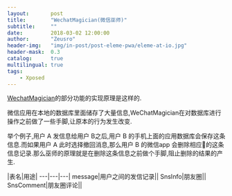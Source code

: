 ```yaml
---
layout:       post
title:        "WechatMagician(微信巫师)"
subtitle:     ""
date:         2018-03-02 12:00:00
author:       "Zeusro"
header-img:   "img/in-post/post-eleme-pwa/eleme-at-io.jpg"
header-mask:  0.3
catalog:      true
multilingual: true
tags:
    - Xposed
---
```


[WechatMagician](https://github.com/Gh0u1L5/WechatMagician)的部分功能的实现原理是这样的.

微信应用在本地的数据库里面储存了大量信息,WeChatMagician在对数据库进行操作之前做了一些手脚,让原本的行为发生改变.

举个例子,用户 A 发信息给用户 B之后,用户 B 的手机上面的应用数据库会保存这条信息.而如果用户 A 此时选择撤回消息,那么用户 B 的微信app 会删除相应的这条信息记录.那么巫师的原理就是在删除这条信息之前做个手脚,阻止删除的结果的产生.

|表名|用途|
---|---|---|
message|用户之间的发信记录||
SnsInfo|朋友圈||
SnsComment|朋友圈评论||